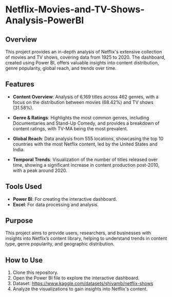 # Netflix-Movies-and-TV-Shows-Analysis-PowerBI

## Overview

This project provides an in-depth analysis of Netflix's extensive collection of movies and TV shows, covering data from 1925 to 2020. The dashboard, created using Power BI, offers valuable insights into content distribution, genre popularity, global reach, and trends over time.

## Features

- **Content Overview**: Analysis of 6,169 titles across 462 genres, with a focus on the distribution between movies (68.42%) and TV shows (31.58%).
  
- **Genre & Ratings**: Highlights the most common genres, including Documentaries and Stand-Up Comedy, and provides a breakdown of content ratings, with TV-MA being the most prevalent.

- **Global Reach**: Data analysis from 555 locations, showcasing the top 10 countries with the most Netflix content, led by the United States and India.

- **Temporal Trends**: Visualization of the number of titles released over time, showing a significant increase in content production post-2010, with a peak around 2020.

## Tools Used

- **Power BI**: For creating the interactive dashboard.
- **Excel**: For data processing and analysis.

## Purpose

This project aims to provide users, researchers, and businesses with insights into Netflix’s content library, helping to understand trends in content type, genre popularity, and geographic distribution.

## How to Use

1. Clone this repository.
2. Open the Power BI file to explore the interactive dashboard.
3. Dataset: https://www.kaggle.com/datasets/shivamb/netflix-shows
4. Analyze the visualizations to gain insights into Netflix's content.

